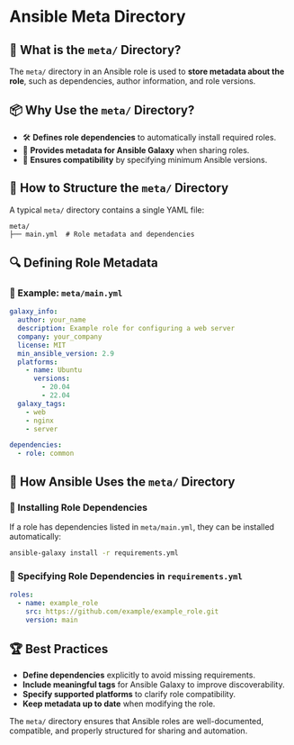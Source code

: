 # Ansible Meta Directory

## 📌 What is the `meta/` Directory?
The `meta/` directory in an Ansible role is used to **store metadata about the role**, such as dependencies, author information, and role versions.

## 📦 Why Use the `meta/` Directory?
- 🛠 **Defines role dependencies** to automatically install required roles.
- 🔄 **Provides metadata for Ansible Galaxy** when sharing roles.
- 🚀 **Ensures compatibility** by specifying minimum Ansible versions.

## 📄 How to Structure the `meta/` Directory
A typical `meta/` directory contains a single YAML file:
```
meta/
├── main.yml  # Role metadata and dependencies
```

## 🔍 Defining Role Metadata
### 🔹 Example: `meta/main.yml`
```yaml
galaxy_info:
  author: your_name
  description: Example role for configuring a web server
  company: your_company
  license: MIT
  min_ansible_version: 2.9
  platforms:
    - name: Ubuntu
      versions:
        - 20.04
        - 22.04
  galaxy_tags:
    - web
    - nginx
    - server

dependencies:
  - role: common
```

## 🚀 How Ansible Uses the `meta/` Directory
### 🔹 Installing Role Dependencies
If a role has dependencies listed in `meta/main.yml`, they can be installed automatically:
```bash
ansible-galaxy install -r requirements.yml
```

### 🔹 Specifying Role Dependencies in `requirements.yml`
```yaml
roles:
  - name: example_role
    src: https://github.com/example/example_role.git
    version: main
```

## 🏆 Best Practices
- **Define dependencies** explicitly to avoid missing requirements.
- **Include meaningful tags** for Ansible Galaxy to improve discoverability.
- **Specify supported platforms** to clarify role compatibility.
- **Keep metadata up to date** when modifying the role.

The `meta/` directory ensures that Ansible roles are well-documented, compatible, and properly structured for sharing and automation.

